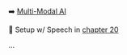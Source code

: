 ➡️ [Multi-Modal AI](#chapter-25-multi-modal-ai)  

🛑 Setup w/ Speech in [chapter 20](#chapter-20-setup-w-speech)  

...
